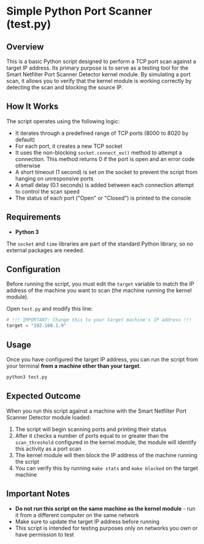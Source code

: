 # Simple Python Port Scanner (test.py)

## Overview

This is a basic Python script designed to perform a TCP port scan against a target IP address. Its primary purpose is to serve as a testing tool for the Smart Netfilter Port Scanner Detector kernel module. By simulating a port scan, it allows you to verify that the kernel module is working correctly by detecting the scan and blocking the source IP.

## How It Works

The script operates using the following logic:

- It iterates through a predefined range of TCP ports (8000 to 8020 by default)
- For each port, it creates a new TCP socket
- It uses the non-blocking `socket.connect_ex()` method to attempt a connection. This method returns 0 if the port is open and an error code otherwise
- A short timeout (1 second) is set on the socket to prevent the script from hanging on unresponsive ports
- A small delay (0.1 seconds) is added between each connection attempt to control the scan speed
- The status of each port ("Open" or "Closed") is printed to the console

## Requirements

- **Python 3**

The `socket` and `time` libraries are part of the standard Python library, so no external packages are needed.

## Configuration

Before running the script, you must edit the `target` variable to match the IP address of the machine you want to scan (the machine running the kernel module).

Open `test.py` and modify this line:

```python
# !!! IMPORTANT: Change this to your target machine's IP address !!!
target = "192.168.1.9"
```

## Usage

Once you have configured the target IP address, you can run the script from your terminal **from a machine other than your target**.

```bash
python3 test.py
```

## Expected Outcome

When you run this script against a machine with the Smart Netfilter Port Scanner Detector module loaded:

1. The script will begin scanning ports and printing their status
2. After it checks a number of ports equal to or greater than the `scan_threshold` configured in the kernel module, the module will identify this activity as a port scan
3. The kernel module will then block the IP address of the machine running the script
4. You can verify this by running `make stats` and `make blocked` on the target machine

## Important Notes

- **Do not run this script on the same machine as the kernel module** - run it from a different computer on the same network
- Make sure to update the target IP address before running
- This script is intended for testing purposes only on networks you own or have permission to test
